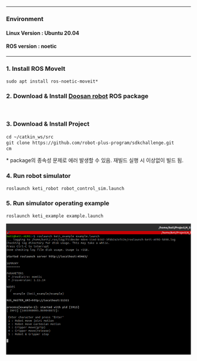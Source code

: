 ***

### Environment

#### Linux Version : Ubuntu 20.04
#### ROS version : noetic

***

### 1. Install ROS MoveIt
~~~
sudo apt install ros-noetic-moveit*
~~~

### 2. Download & Install [Doosan robot](http://wiki.ros.org/doosan-robotics) ROS package  
<br />

### 3. Download & Install Project
~~~
cd ~/catkin_ws/src
git clone https://github.com/robot-plus-program/sdkchallenge.git
cm
~~~
\* package의 종속성 문제로 에러 발생할 수 있음. 재빌드 실행 시 이상없이 빌드 됨.

### 4. Run robot simulator
~~~
roslaunch keti_robot robot_control_sim.launch
~~~

### 5. Run simulator operating example
~~~
roslaunch keti_example example.launch
~~~
![example_run](./imgs/example_run.png)